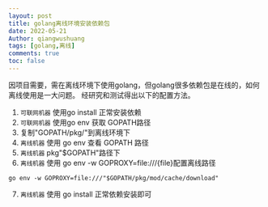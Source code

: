 ```yaml
---
layout: post
title: golang离线环境安装依赖包
date: 2022-05-21
Author: qiangwushuang 
tags: [golang,离线]
comments: true
toc: false
---
```


因项目需要，需在离线环境下使用golang，但golang很多依赖包是在线的，如何离线使用是一大问题。
经研究和测试得出以下的配置方法。
1. ```可联网机器``` 使用go install 正常安装依赖
2. ```可联网机器``` 使用go env 获取 GOPATH路径
3. 复制"GOPATH/pkg/"到离线环境下
4. ```离线机器``` 使用 go env 查看 GOPATH 路径
5. ```离线机器``` pkg"$GOPATH"路径下
6. ```离线机器``` 使用 go env -w GOPROXY=file:///{file}配置离线路径  
```shell
go env -w GOPROXY=file:///"$GOPATH/pkg/mod/cache/download"
```    
7. ```离线机器``` 使用 go install 正常依赖安装即可
